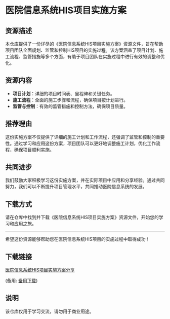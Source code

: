 # 医院信息系统HIS项目实施方案

## 资源描述

本仓库提供了一份详尽的《医院信息系统HIS项目实施方案》资源文件，旨在帮助项目团队全面规划、监管和控制HIS项目的实施过程。该方案涵盖了项目计划、施工流程、监管措施等多个方面，有助于项目团队在实施过程中进行有效的调整和优化。

## 资源内容

- **项目计划**：详细的项目时间表、里程碑和关键任务。
- **施工流程**：全面的施工步骤和流程，确保项目按计划进行。
- **监管与控制**：有效的监管措施和控制方法，确保项目质量。

## 推荐理由

这份实施方案不仅提供了详细的施工计划和工作流程，还强调了监管和控制的重要性。通过学习和应用这份方案，项目团队可以更好地调整施工计划，优化工作流程，确保项目顺利实施。

## 共同进步

我们鼓励大家积极学习这份实施方案，并在实际项目中应用和分享经验。通过共同努力，我们可以不断提升项目管理水平，共同推动医院信息系统的发展。

## 下载方式

请在仓库中找到并下载《医院信息系统HIS项目实施方案》资源文件，开始您的学习和应用之旅。

---

希望这份资源能够帮助您在医院信息系统HIS项目的实施过程中取得成功！

## 下载链接
[医院信息系统HIS项目实施方案分享](https://pan.quark.cn/s/3b52e4d11625) 

(备用: [备用下载](https://pan.baidu.com/s/10MywvffPNTGvIY9SG0jKsA?pwd=1234))

## 说明

该仓库仅用于学习交流，请勿用于商业用途。
